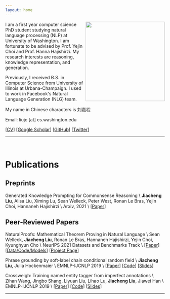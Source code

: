 ```yaml
---
layout: home
---
```


<img src='/assets/Washington SQ.png' width=250 style="float: right;">

I am a first year computer science PhD student studying natural language processing (NLP) at University of Washington.
I am fortunate to be advised by Prof. Yejin Choi and Prof. Hanna Hajishirzi.
My research interests are reasoning, knowledge representation, and generation.

Previously, I received B.S. in Computer Science from University of Illinois at Urbana-Champaign.
I used to work in Facebook's Natural Language Generation (NLG) team.

My name in Chinese characters is 刘嘉程

Email: liujc [at] cs.washington.edu

[[CV](/assets/cv/cv.pdf)]
[[Google Scholar](https://scholar.google.com/citations?user=GJfoBZAAAAAJ)]
[[GitHub](https://github.com/liujch1998)]
[[Twitter](https://twitter.com/liujc1998)]
<!--
[[Facebook](https://www.facebook.com/liujch1998/)]
[[LinkedIn](https://www.linkedin.com/in/liujch1998/)]
[[YouTube](https://www.youtube.com/channel/UCG06GwB1IK0bXXrTcRe5Elw)]
[[Zhihu](https://www.zhihu.com/people/liujch1998)]
-->

---

<br/>

# Publications

## Preprints

Generated Knowledge Prompting for Commonsense Reasoning \\
**Jiacheng Liu**, Alisa Liu, Ximing Lu, Sean Welleck, Peter West, Ronan Le Bras, Yejin Choi, Hannaneh Hajishirzi \\
Arxiv, 2021 \\
[[Paper](/assets/papers/GKP_v5.4_arxiv.pdf)]

## Peer-Reviewed Papers

NaturalProofs: Mathematical Theorem Proving in Natural Language \\
Sean Welleck, **Jiacheng Liu**, Ronan Le Bras, Hannaneh Hajishirzi, Yejin Choi, Kyunghyun Cho \\
NeurIPS 2021 Datasets and Benchmarks Track \\
[[Paper](https://wellecks.github.io/naturalproofs/welleck2021naturalproofs.pdf)]
[[Data/Code/Models](https://github.com/wellecks/naturalproofs)]
[[Project Page](https://wellecks.github.io/naturalproofs/)]

Phrase grounding by soft-label chain conditional random field \\
**Jiacheng Liu**, Julia Hockenmaier \\
EMNLP-IJCNLP 2019 \\
[[Paper](https://www.aclweb.org/anthology/D19-1515.pdf)]
[[Code](https://github.com/liujch1998/SoftLabelCCRF)]
[[Slides](https://drive.google.com/file/d/13KSDMj_CdcmwoiNO-gccDG7OHse5ldtw/view?usp=sharing)]

Crossweigh: Training named entity tagger from imperfect annotations \\
Zihan Wang, Jingbo Shang, Liyuan Liu, Lihao Lu, **Jiacheng Liu**, Jiawei Han \\
EMNLP-IJCNLP 2019 \\
[[Paper](https://www.aclweb.org/anthology/D19-1519.pdf)]
[[Code](https://github.com/ZihanWangKi/CrossWeigh)]
[[Slides](https://drive.google.com/file/d/1Q_fhl9ksucJPe2UCcdh47saXjPBgK48H/view?usp=sharing)]

---

<br/>
